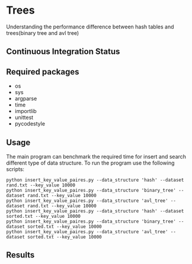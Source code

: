 # Trees
Understanding the performance difference between hash tables and trees(binary tree and avl tree)
## Continuous Integration Status

## Required packages
* os
* sys
* argparse
* time
* importlib
* unittest
* pycodestyle

## Usage
The main program can benchmark the required time for insert and search different type of data structure.
To run the program use the following scripts:
```
python insert_key_value_paires.py --data_structure 'hash' --dataset rand.txt --key_value 10000
python insert_key_value_paires.py --data_structure 'binary_tree' --dataset rand.txt --key_value 10000
python insert_key_value_paires.py --data_structure 'avl_tree' --dataset rand.txt --key_value 10000
python insert_key_value_paires.py --data_structure 'hash' --dataset sorted.txt --key_value 10000
python insert_key_value_paires.py --data_structure 'binary_tree' --dataset sorted.txt --key_value 10000
python insert_key_value_paires.py --data_structure 'avl_tree' --dataset sorted.txt --key_value 10000
```
## Results

